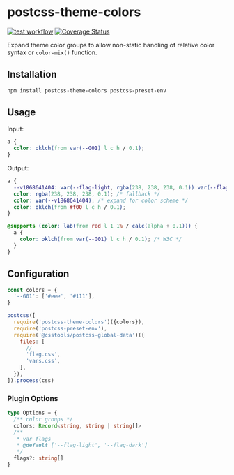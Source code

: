 # postcss-theme-colors

[![test workflow](https://github.com/ambar/postcss-theme-colors/actions/workflows/test.yml/badge.svg)](https://github.com/ambar/postcss-theme-colors/actions/workflows/test.yml)
[![Coverage Status](https://coveralls.io/repos/github/ambar/postcss-theme-colors/badge.svg?branch=main)](https://coveralls.io/github/ambar/postcss-theme-colors?branch=main)

Expand theme color groups to allow non-static handling of relative color syntax or `color-mix()` function.

## Installation

```bash
npm install postcss-theme-colors postcss-preset-env
```

## Usage

Input:

```css
a {
  color: oklch(from var(--G01) l c h / 0.1);
}
```

Output:

```css
a {
  --v1868641404: var(--flag-light, rgba(238, 238, 238, 0.1)) var(--flag-dark, rgba(17, 17, 17, 0.1));
  color: rgba(238, 238, 238, 0.1); /* fallback */
  color: var(--v1868641404); /* expand for color scheme */
  color: oklch(from #f00 l c h / 0.1);
}

@supports (color: lab(from red l 1 1% / calc(alpha + 0.1))) {
  a {
    color: oklch(from var(--G01) l c h / 0.1); /* W3C */
  }
}
```

## Configuration

```js
const colors = {
  '--G01': ['#eee', '#111'],
}

postcss([
  require('postcss-theme-colors')({colors}),
  require('postcss-preset-env'),
  require('@csstools/postcss-global-data')({
    files: [
      //
      'flag.css',
      'vars.css',
    ],
  }),
]).process(css)
```

### Plugin Options

```ts
type Options = {
  /** color groups */
  colors: Record<string, string | string[]>
  /**
   * var flags
   * @default ['--flag-light', '--flag-dark']
   */
  flags?: string[]
}
```
